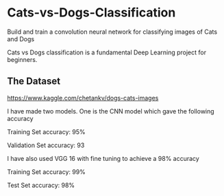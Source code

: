# Cats-vs-Dogs-Classification
Build and train a convolution neural network for classifying images of Cats and Dogs


Cats vs Dogs classification is a fundamental Deep Learning project for beginners.


## The Dataset

https://www.kaggle.com/chetankv/dogs-cats-images


I have made two models. One is the CNN model which gave the following accuracy     

Training Set accuracy: 95%

Validation Set accuracy: 93


I have also used VGG 16 with fine tuning to achieve a 98% accuracy

Training Set accuracy: 99%

Test Set accuracy: 98%
